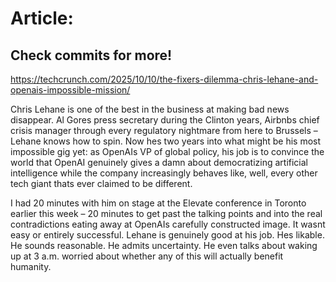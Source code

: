 # Article:

## Check commits for more!
https://techcrunch.com/2025/10/10/the-fixers-dilemma-chris-lehane-and-openais-impossible-mission/

Chris Lehane is one of the best in the business at making bad news disappear. Al Gores press secretary during the Clinton years, Airbnbs chief crisis manager through every regulatory nightmare from here to Brussels – Lehane knows how to spin. Now hes two years into what might be his most impossible gig yet: as OpenAIs VP of global policy, his job is to convince the world that OpenAI genuinely gives a damn about democratizing artificial intelligence while the company increasingly behaves like, well, every other tech giant thats ever claimed to be different.

I had 20 minutes with him on stage at the Elevate conference in Toronto earlier this week – 20 minutes to get past the talking points and into the real contradictions eating away at OpenAIs carefully constructed image. It wasnt easy or entirely successful. Lehane is genuinely good at his job. Hes likable. He sounds reasonable. He admits uncertainty. He even talks about waking up at 3 a.m. worried about whether any of this will actually benefit humanity.